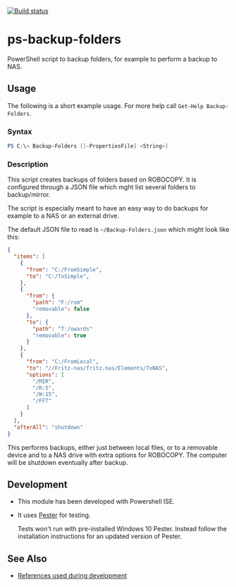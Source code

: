 [![Build status](https://ci.appveyor.com/api/projects/status/4rfcd4bpgo92jrr1/branch/master?svg=true)](https://ci.appveyor.com/project/mmichaelis/ps-backup-folders/branch/master)

# ps-backup-folders

PowerShell script to backup folders, for example to perform a backup to NAS.

## Usage

The following is a short example usage. For more help call `Get-Help Backup-Folders`.

### Syntax

```PowerShell
PS C:\> Backup-Folders [[-PropertiesFile] <String>]
```

### Description

This script creates backups of folders based on ROBOCOPY. It is configured through a JSON file which mght list several folders to backup/mirror.

The script is especially meant to have an easy way to do backups for example to a NAS or an external drive.

The default JSON file to read is `~/Backup-Folders.json` which might look like this:

```JSON
{
  "items": [
    {
      "from": "C:/FromSimple",
      "to": "C:/ToSimple",
    },
    {
      "from": {
        "path": "F:/rom"
        "removable": false
      },
      "to": {
        "path": "T:/owards"
        "removable": true
      }
    },
    {
      "from": "C:/FromLocal",
      "to": "//Fritz-nas/fritz.nas/Elements/ToNAS",
      "options": [
        "/MIR",
        "/R:5",
        "/W:15",
        "/FFT"
      ]
    }
  ],
  "afterAll": "shutdown"
}
```

This performs backups, either just between local files, or to a removable device and to a NAS drive with extra options for ROBOCOPY. The computer will be shutdown eventually after backup.

## Development

* This module has been developed with Powershell ISE.
* It uses [Pester][PESTER] for testing.

    Tests won't run with pre-installed Windows 10 Pester. Instead follow the installation instructions for an updated version of Pester.

## See Also

* [References used during development][REFERENCES]

[REFERENCES]: <./REFERENCES.md>
[PESTER]: <https://github.com/pester/Pester> "pester/Pester: Pester is the ubiquitous test and mock framework for PowerShell."
